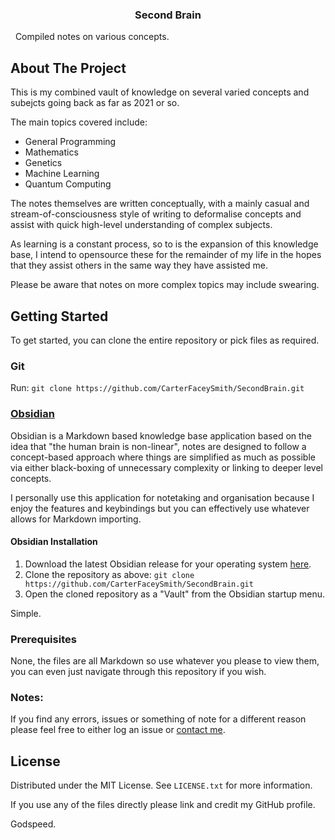 <h3 align="center">Second Brain</h3>

<p align="center">

  Compiled notes on various concepts.

</p>

## About The Project

This is my combined vault of knowledge on several varied concepts and subejcts going back as far as 2021 or so.

The main topics covered include:
- General Programming
- Mathematics
- Genetics
- Machine Learning
- Quantum Computing

The notes themselves are written conceptually, with a mainly casual and stream-of-consciousness style of writing to deformalise concepts and assist with quick high-level understanding of complex subjects.

As learning is a constant process, so to is the expansion of this knowledge base, I intend to opensource these for the remainder of my life in the hopes that they assist others in the same way they have assisted me.

Please be aware that notes on more complex topics may include swearing.

## Getting Started

To get started, you can clone the entire repository or pick files as required.

### Git

Run:  `git clone https://github.com/CarterFaceySmith/SecondBrain.git`

### [Obsidian](https://obsidian.md/)

Obsidian is a Markdown based knowledge base application based on the idea that "the human brain is non-linear", notes are designed to follow a concept-based approach where things are simplified as much as possible via either black-boxing of unnecessary complexity or linking to deeper level concepts.

I personally use this application for notetaking and organisation because I enjoy the features and keybindings but you can effectively use whatever allows for Markdown importing.

#### Obsidian Installation

1. Download the latest Obsidian release for your operating system [here](https://obsidian.md/).
2. Clone the repository as above: `git clone https://github.com/CarterFaceySmith/SecondBrain.git`
3. Open the cloned repository as a "Vault" from the Obsidian startup menu.

Simple.

### Prerequisites

None, the files are all Markdown so use whatever you please to view them, you can even just navigate through this repository if you wish.

### Notes:

If you find any errors, issues or something of note for a different reason please feel free to either log an issue or [contact me](mailto:carterfaceysmith@gmail.com).

## License

Distributed under the MIT License. See `LICENSE.txt` for more information.

If you use any of the files directly please link and credit my GitHub profile.

Godspeed.

